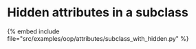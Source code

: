 # Hidden attributes in a subclass



{% embed include file="src/examples/oop/attributes/subclass_with_hidden.py" %}
